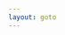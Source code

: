 ```yaml
---
layout: goto
---
```

<!-- Identify UA then redirect -->
<script>
    window.location.href = "{% link _posts/youdaodict/2018-7-15-youdaodict.md %}"
</script>